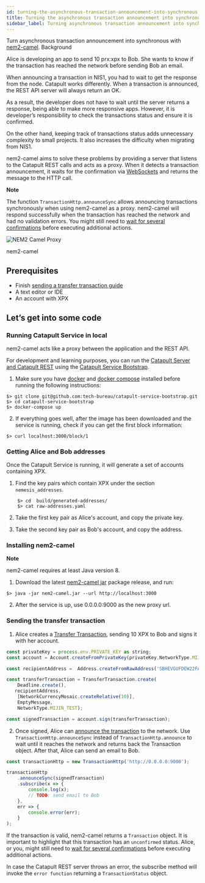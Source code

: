 ```yaml
---
id: turning-the-asynchronous-transaction-announcement-into-synchronous
title: Turning the asynchronous transaction announcement into synchronous
sidebar_label: Turning asynchronous transaction announcement into synchronous
---
```

Turn asynchronous transaction announcement into synchronous with [nem2-camel](https://github.com/proximax-storage/nem2-camel).
Background

Alice is developing an app to send 10 prx:xpx to Bob. She wants to know if the transaction has reached the network before sending Bob an email.

When announcing a transaction in NIS1, you had to wait to get the response from the node. Catapult works differently. When a transaction is announced, the REST API server will always return an OK.

As a result, the developer does not have to wait until the server returns a response, being able to make more responsive apps. However, it is developer’s responsibility to check the transactions status and ensure it is confirmed.

On the other hand, keeping track of transactions status adds unnecessary complexity to small projects. It also increases the difficulty when migrating from NIS1.

nem2-camel aims to solve these problems by providing a server that listens to the Catapult REST calls and acts as a proxy. When it detects a transaction announcement, it waits for the confirmation via [WebSockets](../../rest-api/websockets.md) and returns the message to the HTTP call.

<div class=info>

**Note**

The function `TransactionHttp.announceSync` allows announcing transactions synchronously when using nem2-camel as a proxy. nem2-camel will respond successfully when the transaction has reached the network and had no validation errors. You might still need to [wait for several confirmations](../../protocol/transaction.md) before executing additional actions.

</div>

![NEM2 Camel Proxy](/img/nem2-camel-proxy.png "NEM2 Camel Proxy")

<p class=caption>nem2-camel</p>

## Prerequisites

- Finish [sending a transfer transaction guide](../transaction/sending-a-transfer-transaction.md)
- A text editor or IDE
- An account with XPX

## Let’s get into some code

### Running Catapult Service in local

nem2-camel acts like a proxy between the application and the REST API.

For development and learning purposes, you can run the [Catapult Server and Catapult REST](../../protocol/node.md) using the [Catapult Service Bootstrap](https://github.com/tech-bureau/catapult-service-bootstrap/).

1. Make sure you have [docker](https://docs.docker.com/install/) and [docker compose](https://docs.docker.com/compose/install/) installed before running the following instructions:

```
$> git clone git@github.com:tech-bureau/catapult-service-bootstrap.git
$> cd catapult-service-bootstrap
$> docker-compose up
```

2. If everything goes well, after the image has been downloaded and the service is running, check if you can get the first block information:

```
$> curl localhost:3000/block/1
```

### Getting Alice and Bob addresses

Once the Catapult Service is running, it will generate a set of accounts containing XPX.

1. Find the key pairs which contain XPX under the section `nemesis_addresses`.

```
    $> cd  build/generated-addresses/
    $> cat raw-addresses.yaml
```

2. Take the first key pair as Alice's account, and copy the private key.

3. Take the second key pair as Bob's account, and copy the address.

### Installing nem2-camel

<div class=info>

**Note**

nem2-camel requires at least Java version 8.

</div>

1. Download the latest [nem2-camel jar](https://github.com/proximax-storage/nem2-camel/releases) package release, and run:

```
$> java -jar nem2-camel.jar --url http://localhost:3000
```

2. After the service is up, use 0.0.0.0:9000 as the new proxy url.

### Sending the transfer transaction

1. Alice creates a [Transfer Transaction](../../built-in-features/transfer-transaction.md), sending 10 XPX to Bob and signs it with her account.

<!--DOCUSAURUS_CODE_TABS-->
<!--TypeScript-->
```js
const privateKey = process.env.PRIVATE_KEY as string;
const account = Account.createFromPrivateKey(privateKey,NetworkType.MIJIN_TEST);

const recipientAddress =  Address.createFromRawAddress('SBHEVGUFDEW22FAT2EFU6UYXRKLTC6HFOPB4CRSE');

const transferTransaction = TransferTransaction.create(
    Deadline.create(),
   recipientAddress,
    [NetworkCurrencyMosaic.createRelative(10)],
    EmptyMessage,
    NetworkType.MIJIN_TEST);

const signedTransaction = account.sign(transferTransaction);
```

<!--END_DOCUSAURUS_CODE_TABS-->

2. Once signed, Alice can [announce the transaction](../../protocol/transaction.md) to the network. Use `TransactionHttp.announceSync` instead of `TransactionHttp.announce` to wait until it reaches the network and returns back the Transaction object. After that, Alice can send an email to Bob.

<!--DOCUSAURUS_CODE_TABS-->
<!--TypeScript-->
```js
const transactionHttp = new TransactionHttp('http://0.0.0.0:9000');

transactionHttp
    .announceSync(signedTransaction)
    .subscribe(x => {
        console.log(x);
        // TODO: send email to Bob
    },
    err => {
        console.error(err);
    }
);
```

<!--END_DOCUSAURUS_CODE_TABS-->

If the transaction is valid, nem2-camel returns a `Transaction` object. It is important to highlight that this transaction has an `unconfirmed` status. Alice, or you, might still need to [wait for several confirmations](../../protocol/transaction.md) before executing additional actions.

In case the Catapult REST server throws an error, the subscribe method will invoke the `error function` returning a `TransactionStatus` object.